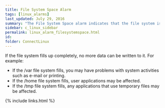 ```yaml
---
title: File System Space Alarm
tags: [linux_alarms]
last_updated: July 29, 2016
summary: "The File System Space alarm indicates that the file system is full or filling up."
sidebar: c_linux_sidebar
permalink: linux_alarm_filesystemspace.html
id:
folder: ConnectLinux
---
```


If the file system fills up completely, no more data can be written to it. For example:

* If the /var file system fills, you may have problems with system activities such as e-mail or printing.
* If the /home file system fills, user applications may be affected.
* If the /tmp file system fills, any applications that use temporary files may be affected.


{% include links.html %}
